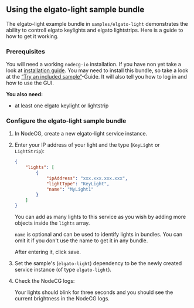 ## Using the elgato-light sample bundle

The elgato-light example bundle in `samples/elgato-light` demonstrates the ability to controll elgato keylights and elgato lightstrips. Here is a guide to how to get it working.

### Prerequisites

You will need a working `nodecg-io` installation. If you have non yet take a
look at [installation guide](../getting_started/install.md). You may need to
install this bundle, so take a look at the
[“Try an included sample”](../getting_started/try_example_bundle.md)-Guide. It
will also tell you how to log in and how to use the GUI.

**You also need:**

-   at least one elgato keylight or lightstrip

### Configure the elgato-light sample bundle

1. In NodeCG, create a new elgato-light service instance.
2. Enter your IP address of your light and the type (`KeyLight` or `LightStrip`):

    ```json
    {
        "lights": [
            {
                "ipAddress": "xxx.xxx.xxx.xxx",
                "lightType": "KeyLight",
                "name": "MyLight1"
            }
        ]
    }
    ```

    You can add as many lights to this service as you wish by adding more objects inside the `lights` array.

    `name` is optional and can be used to identify lights in bundles. You can omit it if you don't use the name to get it in any bundle.

    After entering it, click save.

3. Set the sample's (`elgato-light`) dependency to be the newly created
   service instance (of type `elgato-light`).
4. Check the NodeCG logs:

    Your lights should blink for three seconds and you should see the current brightness in the NodeCG logs.
